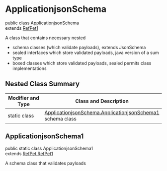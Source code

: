 # ApplicationjsonSchema
public class ApplicationjsonSchema<br>
extends [RefPet1](../../../../../../../components/schemas/RefPet.md#refpet)

A class that contains necessary nested
- schema classes (which validate payloads), extends JsonSchema
- sealed interfaces which store validated payloads, java version of a sum type
- boxed classes which store validated payloads, sealed permits class implementations

## Nested Class Summary
| Modifier and Type | Class and Description |
| ----------------- | ---------------------- |
| static class | [ApplicationjsonSchema.ApplicationjsonSchema1](#applicationjsonschema1)<br> schema class |

## ApplicationjsonSchema1
public static class ApplicationjsonSchema1<br>
extends [RefPet.RefPet1](../../../../../../../components/schemas/RefPet.md#refpet1)

A schema class that validates payloads
